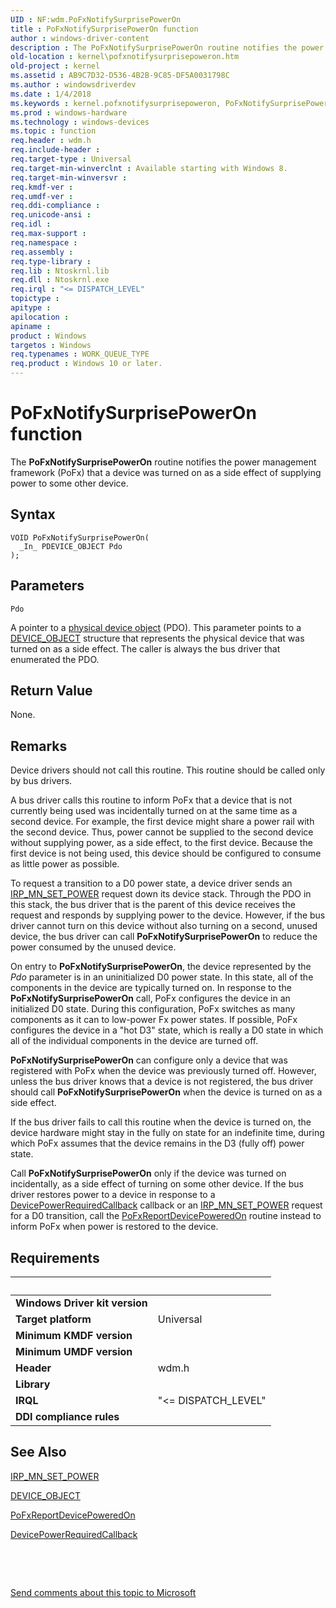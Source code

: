 ```yaml
---
UID : NF:wdm.PoFxNotifySurprisePowerOn
title : PoFxNotifySurprisePowerOn function
author : windows-driver-content
description : The PoFxNotifySurprisePowerOn routine notifies the power management framework (PoFx) that a device was turned on as a side effect of supplying power to some other device.
old-location : kernel\pofxnotifysurprisepoweron.htm
old-project : kernel
ms.assetid : AB9C7D32-D536-4B2B-9C85-DF5A0031798C
ms.author : windowsdriverdev
ms.date : 1/4/2018
ms.keywords : kernel.pofxnotifysurprisepoweron, PoFxNotifySurprisePowerOn, PoFxNotifySurprisePowerOn routine [Kernel-Mode Driver Architecture], wdm/PoFxNotifySurprisePowerOn
ms.prod : windows-hardware
ms.technology : windows-devices
ms.topic : function
req.header : wdm.h
req.include-header : 
req.target-type : Universal
req.target-min-winverclnt : Available starting with Windows 8.
req.target-min-winversvr : 
req.kmdf-ver : 
req.umdf-ver : 
req.ddi-compliance : 
req.unicode-ansi : 
req.idl : 
req.max-support : 
req.namespace : 
req.assembly : 
req.type-library : 
req.lib : Ntoskrnl.lib
req.dll : Ntoskrnl.exe
req.irql : "<= DISPATCH_LEVEL"
topictype : 
apitype : 
apilocation : 
apiname : 
product : Windows
targetos : Windows
req.typenames : WORK_QUEUE_TYPE
req.product : Windows 10 or later.
---
```



# PoFxNotifySurprisePowerOn function
The <b>PoFxNotifySurprisePowerOn</b> routine notifies the power management framework (PoFx) that a device was turned on as a side effect of supplying power to some other device.

## Syntax

````
VOID PoFxNotifySurprisePowerOn(
  _In_ PDEVICE_OBJECT Pdo
);
````

## Parameters

`Pdo`

A pointer to a <a href="https://msdn.microsoft.com/139a10e9-203b-499b-9291-8537eae9189c">physical device object</a> (PDO). This parameter points to a <a href="..\wdm\ns-wdm-_device_object.md">DEVICE_OBJECT</a> structure that represents the physical device that was turned on as a side effect. The caller is always the bus driver that enumerated the PDO.


## Return Value

None.

## Remarks

Device drivers should not call this routine. This routine should be called only by bus drivers.

A bus driver calls this routine to inform PoFx that a device that is not currently being used was incidentally turned on at the same time as a second device. For example, the first device might share a power rail with the second device. Thus, power cannot be supplied to the second device without supplying power, as a side effect, to the first device. Because the first device is not being used, this device should be configured to consume as little power as possible.

To request a transition to a D0 power state, a device driver sends an <a href="https://msdn.microsoft.com/library/windows/hardware/ff551744">IRP_MN_SET_POWER</a> request down its device stack. Through the PDO in this stack, the bus driver that is the parent of this device receives the request and responds by supplying power to the device. However, if the bus driver cannot turn on this device without also turning on a second, unused device, the bus driver can call <b>PoFxNotifySurprisePowerOn</b> to reduce the power consumed by the unused device.

On entry to <b>PoFxNotifySurprisePowerOn</b>, the device represented by the <i>Pdo</i> parameter is in an uninitialized D0 power state. In this state, all of the components in the device are typically turned on. In response to the <b>PoFxNotifySurprisePowerOn</b> call, PoFx configures the device in an initialized D0 state. During this configuration, PoFx switches as many components as it can to low-power Fx power states. If possible, PoFx configures the device in a "hot D3" state, which is really a D0 state in which all of the individual components in the device are turned off.

<b>PoFxNotifySurprisePowerOn</b> can configure only a device that was registered with PoFx when the device was previously turned off. However, unless the bus driver knows that a device is not registered, the bus driver should call <b>PoFxNotifySurprisePowerOn</b> when the device is turned on as a side effect.

If the bus driver fails to call this routine when the device is turned on, the device hardware might stay in the fully on state for an indefinite time, during which PoFx assumes that the device remains in the D3 (fully off) power state.

Call <b>PoFxNotifySurprisePowerOn</b> only if the device was turned on incidentally, as a side effect of turning on some other device. If the bus driver restores power to a device in response to a <a href="https://msdn.microsoft.com/library/windows/hardware/hh450949">DevicePowerRequiredCallback</a> callback or an <a href="https://msdn.microsoft.com/library/windows/hardware/ff551744">IRP_MN_SET_POWER</a> request for a D0 transition, call the <a href="..\wdm\nf-wdm-pofxreportdevicepoweredon.md">PoFxReportDevicePoweredOn</a> routine instead to inform PoFx when power is restored to the device.

## Requirements
| &nbsp; | &nbsp; |
| ---- |:---- |
| **Windows Driver kit version** |  |
| **Target platform** | Universal |
| **Minimum KMDF version** |  |
| **Minimum UMDF version** |  |
| **Header** | wdm.h |
| **Library** |  |
| **IRQL** | "<= DISPATCH_LEVEL" |
| **DDI compliance rules** |  |

## See Also

<a href="https://msdn.microsoft.com/library/windows/hardware/ff551744">IRP_MN_SET_POWER</a>

<a href="..\wdm\ns-wdm-_device_object.md">DEVICE_OBJECT</a>

<a href="..\wdm\nf-wdm-pofxreportdevicepoweredon.md">PoFxReportDevicePoweredOn</a>

<a href="https://msdn.microsoft.com/library/windows/hardware/hh450949">DevicePowerRequiredCallback</a>

 

 

<a href="mailto:wsddocfb@microsoft.com?subject=Documentation%20feedback [kernel\kernel]:%20PoFxNotifySurprisePowerOn routine%20 RELEASE:%20(1/4/2018)&amp;body=%0A%0APRIVACY STATEMENT%0A%0AWe use your feedback to improve the documentation. We don't use your email address for any other purpose, and we'll remove your email address from our system after the issue that you're reporting is fixed. While we're working to fix this issue, we might send you an email message to ask for more info. Later, we might also send you an email message to let you know that we've addressed your feedback.%0A%0AFor more info about Microsoft's privacy policy, see http://privacy.microsoft.com/en-us/default.aspx." title="Send comments about this topic to Microsoft">Send comments about this topic to Microsoft</a>